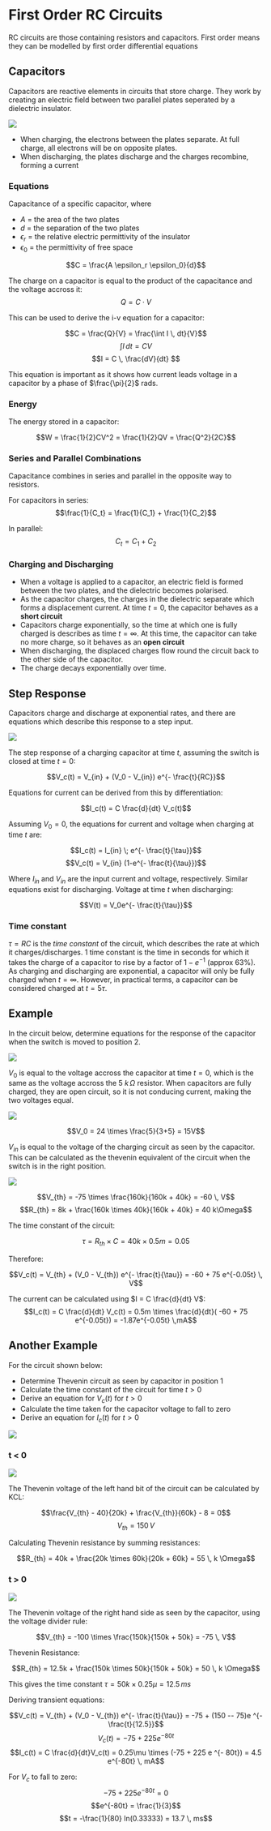 # First Order RC Circuits

RC circuits are those containing resistors and capacitors. First order means they can be modelled by first order differential equations

## Capacitors

Capacitors are reactive elements in circuits that store charge. They work by creating an electric field between two parallel plates seperated by a dielectric insulator.

![](img/capacitor.png)

- When charging, the electrons between the plates separate. At full charge, all electrons will be on opposite plates.
- When discharging, the plates discharge and the charges recombine, forming a current

### Equations

Capacitance of a specific capacitor, where

- $A$ = the area of the two plates
- $d$ = the separation of the two plates
- $\epsilon_r$ = the relative electric permittivity of the insulator
- $\epsilon_0$ = the permittivity of free space

$$C = \frac{A \epsilon_r \epsilon_0}{d}$$

The charge on a capacitor is equal to the product of the capacitance and the voltage accross it:
$$Q = C \cdot V$$

This can be used to derive the i-v equation for a capacitor:

$$C = \frac{Q}{V} = \frac{\int I \, dt}{V}$$
$$\int I \, dt = CV$$
$$I = C \, \frac{dV}{dt} $$

This equation is important as it shows how current leads voltage in a capacitor by a phase of $\frac{\pi}{2}$ rads.

### Energy

The energy stored in a capacitor:

$$W = \frac{1}{2}CV^2 = \frac{1}{2}QV = \frac{Q^2}{2C}$$

### Series and Parallel Combinations

Capacitance combines in series and parallel in the opposite way to resistors.

For capacitors in series:
$$\frac{1}{C_t} = \frac{1}{C_1} + \frac{1}{C_2}$$

In parallel:
$$C_t = C_1 + C_2$$

### Charging and Discharging

- When a voltage is applied to a capacitor, an electric field is formed between the two plates, and the dielectric becomes polarised.
- As the capacitor charges, the charges in the dielectric separate which forms a displacement current. At time $t=0$, the capacitor behaves as a **short circuit**
- Capacitors charge exponentially, so the time at which one is fully charged is describes as time $t=\infty$. At this time, the capacitor can take no more charge, so it behaves as an **open circuit**
- When discharging, the displaced charges flow round the circuit back to the other side of the capacitor.
- The charge decays exponentially over time.

## Step Response

Capacitors charge and discharge at exponential rates, and there are equations which describe this response to a step input.

![](./img/cap-circuit.png)

The step response of a charging capacitor at time $t$, assuming the switch is closed at time $t=0$:

$$V_c(t) = V_{in} + (V_0 - V_{in}) e^{- \frac{t}{RC}}$$

Equations for current can be derived from this by differentiation:

$$I_c(t) = C \frac{d}{dt} V_c(t)$$

Assuming $V_0 = 0$, the equations for current and voltage when charging at time $t$ are:

$$I_c(t) = I_{in} \; e^{- \frac{t}{\tau}}$$
$$V_c(t) = V_{in} (1-e^{- \frac{t}{\tau}})$$

Where $I_{in}$ and $V_{in}$ are the input current and voltage, respectively. Similar equations exist for discharging. Voltage at time $t$ when discharging:

$$V(t) = V_0e^{- \frac{t}{\tau}}$$

### Time constant

$\tau = RC$ is the _time constant_ of the circuit, which describes the rate at which it charges/discharges. 1 time constant is the time in seconds for which it takes the charge of a capacitor to rise by a factor of $1- e^{-1}$ (approx 63%). As charging and discharging are exponential, a capacitor will only be fully charged when $t=\infty$. However, in practical terms, a capacitor can be considered charged at $t = 5\tau$.

## Example

In the circuit below, determine equations for the response of the capacitor when the switch is moved to position 2.

![](./img/rc-ex-1.png)

$V_0$ is equal to the voltage accross the capacitor at time $t=0$, which is the same as the voltage accross the 5 $k\, \Omega$ resistor. When capacitors are fully charged, they are open circuit, so it is not conducing current, making the two voltages equal.

![](./img/rc-ex-1.1.png)

$$V_0 = 24 \times \frac{5}{3+5} = 15V$$

$V_{in}$ is equal to the voltage of the charging circuit as seen by the capacitor. This can be calculated as the thevenin equivalent of the circuit when the switch is in the right position.

![](./img/rc-ex-1.2.png)

$$V_{th} = -75 \times \frac{160k}{160k + 40k} = -60 \, V$$
$$R_{th} = 8k + \frac{160k \times 40k}{160k + 40k} = 40 k\Omega$$

The time constant of the circuit:

$$\tau = R_{th} \times C = 40k \times 0.5m = 0.05$$

Therefore:

$$V_c(t) = V_{th} + (V_0 - V_{th}) e^{- \frac{t}{\tau}} = -60 + 75 e^{-0.05t} \, V$$

The current can be calculated using $I = C \frac{d}{dt} V$:
$$I_c(t) = C \frac{d}{dt} V_c(t) = 0.5m \times \frac{d}{dt}( -60 + 75 e^{-0.05t}) = -1.87e^{-0.05t} \,mA$$

## Another Example

For the circuit shown below:

- Determine Thevenin circuit as seen by capacitor in position 1
- Calculate the time constant of the circuit for time $t > 0$
- Derive an equation for $V_c(t)$ for $t > 0$
- Calculate the time taken for the capacitor voltage to fall to zero
- Derive an equation for $I_c(t)$ for $t > 0$

![](./img/rc-ex-2.png)

### t < 0

![](./img/rc-ex2.1.png)

The Thevenin voltage of the left hand bit of the circuit can be calculated by KCL:

$$\frac{V_{th} - 40}{20k} + \frac{V_{th}}{60k} - 8 = 0$$
$$V_{th} = 150 \, V $$

Calculating Thevenin resistance by summing resistances:

$$R_{th} = 40k + \frac{20k \times 60k}{20k + 60k} = 55 \, k \Omega$$

### t > 0

![](./img/rc-ex2.2.png.png)

The Thevenin voltage of the right hand side as seen by the capacitor, using the voltage divider rule:

$$V_{th} = -100 \times \frac{150k}{150k + 50k} = -75 \, V$$

Thevenin Resistance:

$$R_{th} = 12.5k + \frac{150k \times 50k}{150k + 50k} = 50 \, k \Omega$$

This gives the time constant $\tau = 50k \times 0.25\mu = 12.5 \, ms$

Deriving transient equations:

$$V_c(t) = V_{th} + (V_0 - V_{th}) e^{- \frac{t}{\tau}} = -75 + (150 -- 75)e ^{- \frac{t}{12.5}}$$
$$V_c(t) = -75 + 225 e ^{- 80t}$$
$$I_c(t) = C \frac{d}{dt}V_c(t) = 0.25\mu \times (-75 + 225 e ^{- 80t}) = 4.5 e^{-80t} \, mA$$

For $V_c$ to fall to zero:
$$-75 + 225 e ^{- 80t} = 0$$
$$e^{-80t} = \frac{1}{3}$$
$$t = -\frac{1}{80} ln(0.33333) = 13.7 \, ms$$
